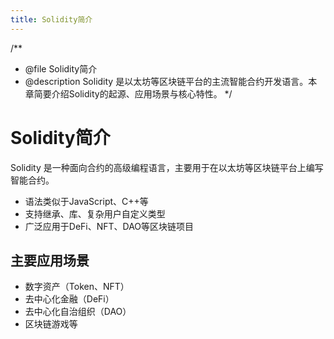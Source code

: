 ```yaml
---
title: Solidity简介
---
```


/**
 * @file Solidity简介
 * @description Solidity 是以太坊等区块链平台的主流智能合约开发语言。本章简要介绍Solidity的起源、应用场景与核心特性。
 */

# Solidity简介

Solidity 是一种面向合约的高级编程语言，主要用于在以太坊等区块链平台上编写智能合约。

- 语法类似于JavaScript、C++等
- 支持继承、库、复杂用户自定义类型
- 广泛应用于DeFi、NFT、DAO等区块链项目

## 主要应用场景

- 数字资产（Token、NFT）
- 去中心化金融（DeFi）
- 去中心化自治组织（DAO）
- 区块链游戏等 